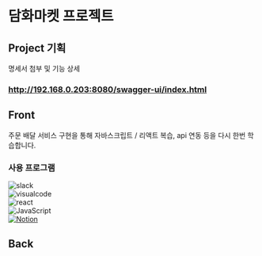 # 담화마켓 프로젝트

## Project 기획

명세서 첨부 및 기능 상세

### http://192.168.0.203:8080/swagger-ui/index.html

## Front

주문 배달 서비스 구현을 통해 자바스크립트 / 리액트 복습, api 연동 등을 다시 한번 학습합니다. <br/>

### 사용 프로그램
![slack](https://img.shields.io/badge/slack-4A154B.svg?style=for-the-badge&logo=slack&logoColor=white&logoWidth=20) <br/>
![visualcode](https://img.shields.io/badge/visualstudiocode-blue.svg?style=for-the-badge&logo=visualstudiocode&logoColor=white&logoWidth=20) <br/>
![react](https://img.shields.io/badge/react-61DAFB.svg?style=for-the-badge&logo=react&logoColor=white&logoWidth=20)<br/>
![JavaScript](https://img.shields.io/badge/javascript-F7DF1E.svg?style=for-the-badge&logo=javascript&logoColor=white)<br/>
<a href>![Notion](https://img.shields.io/badge/notion-000000.svg?style=for-the-badge&logo=notion&logoColor=white&link={https://tourmaline-atlasaurus-77b.notion.site/FB-1-50dbb3df74e040c394809ad8e97b4927} )
</a>
## Back

